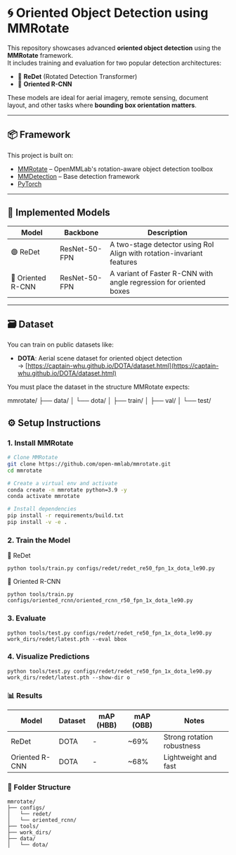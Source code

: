 # 🌀 Oriented Object Detection using MMRotate

This repository showcases advanced **oriented object detection** using the **MMRotate** framework.  
It includes training and evaluation for two popular detection architectures:
- 📐 **ReDet** (Rotated Detection Transformer)
- 🎯 **Oriented R-CNN**

These models are ideal for aerial imagery, remote sensing, document layout, and other tasks where **bounding box orientation matters**.

---

## 📦 Framework

This project is built on:

- [MMRotate](https://github.com/open-mmlab/mmrotate) – OpenMMLab's rotation-aware object detection toolbox
- [MMDetection](https://github.com/open-mmlab/mmdetection) – Base detection framework
- [PyTorch](https://pytorch.org/)

---

## 🧠 Implemented Models

| Model         | Backbone         | Description                                                       |
|---------------|------------------|-------------------------------------------------------------------|
| 🟣 ReDet      | ResNet-50-FPN    | A two-stage detector using RoI Align with rotation-invariant features |
| 🔵 Oriented R-CNN | ResNet-50-FPN | A variant of Faster R-CNN with angle regression for oriented boxes    |

---

## 🗃️ Dataset

You can train on public datasets like:
- **DOTA**: Aerial scene dataset for oriented object detection  
  → [https://captain-whu.github.io/DOTA/dataset.html](https://captain-whu.github.io/DOTA/dataset.html)

You must place the dataset in the structure MMRotate expects:

mmrotate/
├── data/
│ └── dota/
│ ├── train/
│ ├── val/
│ └── test/



## ⚙️ Setup Instructions

### 1. Install MMRotate 


```bash
# Clone MMRotate
git clone https://github.com/open-mmlab/mmrotate.git
cd mmrotate

# Create a virtual env and activate
conda create -n mmrotate python=3.9 -y
conda activate mmrotate

# Install dependencies
pip install -r requirements/build.txt
pip install -v -e .
```
### 2. Train the Model


📐 ReDet

    python tools/train.py configs/redet/redet_re50_fpn_1x_dota_le90.py

🎯 Oriented R-CNN

    python tools/train.py configs/oriented_rcnn/oriented_rcnn_r50_fpn_1x_dota_le90.py


### 3. Evaluate

    python tools/test.py configs/redet/redet_re50_fpn_1x_dota_le90.py work_dirs/redet/latest.pth --eval bbox

### 4. Visualize Predictions

    python tools/test.py configs/redet/redet_re50_fpn_1x_dota_le90.py work_dirs/redet/latest.pth --show-dir o

### 📊 Results

| Model          | Dataset | mAP (HBB) | mAP (OBB) | Notes                      |
| -------------- | ------- | --------- | --------- | -------------------------- |
| ReDet          | DOTA    | -         | \~69%     | Strong rotation robustness |
| Oriented R-CNN | DOTA    | -         | \~68%     | Lightweight and fast       |




### 📁 Folder Structure

```
mmrotate/
├── configs/
│   └── redet/
│   └── oriented_rcnn/
├── tools/
├── work_dirs/
├── data/
│   └── dota/
```
